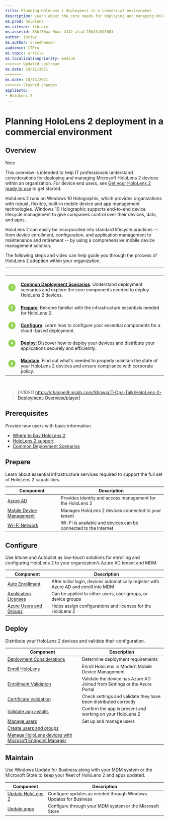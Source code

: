 ```yaml
---
title: Planning HoloLens 2 deployment in a commercial environment
description: Learn about the core needs for deploying and managing HoloLens in enterprise environments, including infrastructure, azure active directory, and mobile device management.
ms.prod: hololens
ms.sitesec: library
ms.assetid: 88bf50aa-0bac-4142-afa4-20b37c013001
author: joyjaz
ms.author: v-beehanson
audience: ITPro
ms.topic: article
ms.localizationpriority: medium
<<<<<<< Updated upstream
ms.date: 10/11/2021
=======
ms.date: 10/13/2021
>>>>>>> Stashed changes
appliesto:
- HoloLens 2
---
```

# Planning HoloLens 2 deployment in a commercial environment

## Overview

> [!NOTE]
> This overview is intended to help IT professionals understand considerations for deploying and managing Microsoft HoloLens 2 devices within an organization. For device end users, see [Get your HoloLens 2 ready to use](hololens2-setup.md) to get started.

HoloLens 2 runs on Windows 10 Holographic, which provides organizations with robust, flexible, built-in mobile device and app management technologies. Windows 10 Holographic supports end-to-end device lifecycle management to give companies control over their devices, data, and apps.

HoloLens 2 can easily be incorporated into standard lifecycle practices -- from device enrollment, configuration, and application management to maintenance and retirement -- by using a comprehensive mobile device management solution.

The following steps and video can help guide you through the process of HoloLens 2 adoption within your organization.

| &nbsp; | &nbsp; |
|--|--|
| ![Step 1.](images/1green.png)| <br/> **[Common Deployment Scenarios](hololens-requirements.md)**: Understand deployment scenarios and explore the core components needed to deploy HoloLens 2 devices. |
| ![Step 2.](images/2green.png)| <br/> **[Prepare](#prepare)**: Become familiar with the infrastructure essentials needed for HoloLens 2. |
| ![Step 3.](images/3green.png) | <br/> **[Configure](#configure)**: Learn how to configure your essential components for a cloud-based deployment. |
| ![Step 4.](images/4green.png) | <br/> **[Deploy](#deploy)**: Discover how to deploy your devices and distribute your applications securely and efficiently. |
| ![Step 5.](images/5green.png) | <br/> **[Maintain](#maintain)**: Find out what's needed to properly maintain the state of your HoloLens 2 devices and ensure compliance with corporate policy. |

<br/>

> [!VIDEO https://channel9.msdn.com/Shows/IT-Ops-Talk/HoloLens-2-Deployment-Overview/player]

## Prerequisites

Provide new users with basic information.

*   [Where to buy HoloLens 2]((hololens2-purchase.md))
*   [HoloLens 2 support](hololens2-support.md)
*   [Common Deployment Scenarios](hololens-requirements.md)

## Prepare

Learn about essential infrastructure services required to support the full set of HoloLens 2 capabilities.

| Component | Description |
|-----------|------------|
| [Azure AD](hololens-identity.md) | Provides identity and access management for the HoloLens 2  |
| [Mobile Device Management](hololens-mdm-configure.md)| Manages HoloLens 2 devices connected to your tenant  |
| [Wi-Fi Network](hololens-commercial-infrastructure.md)| Wi-Fi is available and devices can be connected to the Internet  |

## Configure

Use Intune and Autopilot as low-touch solutions for enrolling and configuring HoloLens 2 to your organization’s Azure AD tenant and MDM.

| Component | Description |
|-----------|------------|
| [Auto Enrollment](hololens-enroll-mdm.md#auto-enrollment-in-mdm) | After initial login, devices automatically register with Azure AD and enroll into MDM  |
| [Application Licenses](hololens2-cloud-connected-configure.md#application-licenses)| Can be applied to either users, user groups, or device groups  |
| [Azure Users and Groups](hololens2-cloud-connected-configure.md#azure-users-and-groups) | Helps assign configurations and licenses for the HoloLens 2  |

## Deploy

Distribute your HoloLens 2 devices and validate their configuration. 

| Component | Description |
|-----------|------------|
| [Deployment Considerations](hololens2-deployment-considerations.md) | Determine deployment requirements |
| [Enroll HoloLens](hololens-enroll-mdm) | Enroll HoloLens in Modern Mobile Device Management |
| [Enrollment Validation](hololens2-corp-connected-deploy.md#enrollment-validation) | Validate the device has Azure AD Joined from Settings or the Azure Portal |
| [Certificate Validation](hololens2-corp-connected-deploy.md#wi-fi-certificate-validation) | Check settings and validate they have been distributed correctly |
| [Validate app installs](hololens2-corp-connected-deploy.md#validate-lob-app-install) | Confirm the app is present and working on your HoloLens 2 |
| [Manage users](hololens-identity) | Set up and manage users |
| [Create users and groups](hololens2-corp-connected-configure#azure-users-and-groups)
| [Manage HoloLens devices with Microsoft Endpoint Manager](hololens-endpoint-configure)

## Maintain

Use Windows Update for Business along with your MDM system or the Microsoft Store to keep your fleet of HoloLens 2 and apps updated.

| Component | Description |
|-----------|------------|
| [Update HoloLens 2](hololens-updates.md) | Configure updates as needed through Windows Updates for Business |
| [Update apps](app-deploy-overview.md) | Configure through your MDM system or the Microsoft Store
